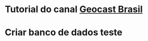 # Tutorial do canal [Geocast Brasil](https://www.youtube.com/watch?v=ofTUgfZbEkU&t=7182s)
# Criar banco de dados teste

